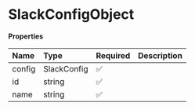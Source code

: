 # SlackConfigObject

**Properties**

| Name   | Type        | Required | Description |
| :----- | :---------- | :------- | :---------- |
| config | SlackConfig | ✅       |             |
| id     | string      | ✅       |             |
| name   | string      | ✅       |             |

<!-- This file was generated by liblab | https://liblab.com/ -->

